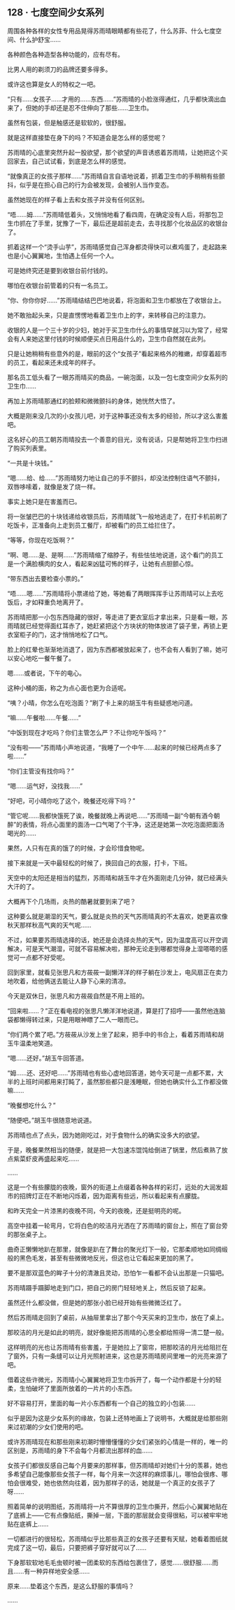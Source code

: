 ## 128 · 七度空间少女系列

周围各种各样的女性专用品晃得苏雨晴眼睛都有些花了，什么苏菲、什么七度空间、什么护舒宝……

各种颜色各种造型各种功能的，应有尽有。

比男人用的剃须刀的品牌还要多得多。

或许这也算是女人的特权之一吧。

“只有……女孩子……才用的……东西……”苏雨晴的小脸涨得通红，几乎都快滴出血来了，但她的手却还是忍不住伸向了那些……卫生巾。

虽然有包装，但是触感还是软软的，很舒服。

就是这样直接垫在身下的吗？不知道会是怎么样的感觉呢？

苏雨晴的心底里突然升起一股欲望，那个欲望的声音诱惑着苏雨晴，让她把这个买回家去，自己试试看，到底是怎么样的感觉。

“就像真正的女孩子那样……”苏雨晴自言自语地说着，抓着卫生巾的手稍稍有些颤抖，似乎是在担心自己的行为会被发现，会被别人当作变态。

虽然她现在的样子看上去和女孩子并没有任何区别。

“唔……姆……”苏雨晴低着头，又悄悄地看了看四周，在确定没有人后，将那包卫生巾抓在了手里，犹豫了一下，最后还是超前走去，去寻找那个化妆品区的收银台了。

抓着这样一个“烫手山芋”，苏雨晴感觉自己浑身都烫得快可以煮鸡蛋了，走起路来也是小心翼翼地，生怕遇上任何一个人。

可是她终究还是要到收银台前付钱的。

哪怕在收银台前管着的只有一名员工。

“你、你你你好……”苏雨晴结结巴巴地说着，将泡面和卫生巾都放在了收银台上。

她不敢抬起头来，只是直愣愣地看着卫生巾上的字，来转移自己的注意力。

收银的人是一个三十岁的少妇，她对于买卫生巾什么的事情早就习以为常了，经常会有人来她这里付钱的时候顺便买点日用品什么的，卫生巾自然就在此列。

只是让她稍稍有些意外的是，眼前的这个“女孩子”看起来格外的稚嫩，却穿着超市的员工，看起来还未成年的样子。

那名员工低头看了一眼苏雨晴买的商品，一碗泡面，以及一包七度空间少女系列的卫生巾……

再加上苏雨晴那通红的脸颊和微微颤抖的身体，她恍然大悟了。

大概是刚来没几次的小女孩儿吧，对于这种事还没有太多的经验，所以才这么害羞吧。

这名好心的员工朝苏雨晴投去一个善意的目光，没有说话，只是帮她将卫生巾扫进了购买列表里。

“一共是十块钱。”

“嗯……给、给……”苏雨晴努力地让自己的手不颤抖，却没法控制住语气不颤抖，双唇哆嗦着，就像是发了烧一样。

事实上她只是在害羞而已。

将一张皱巴巴的十块钱递给收银员后，苏雨晴就飞一般地逃走了，在打卡机前刷了吃饭卡，正准备向上走到员工餐厅，却被看门的员工给拦住了。

“等等，你现在吃饭啊？”

“啊、嗯……是、是啊……”苏雨晴缩了缩脖子，有些怯怯地说道，这个看门的员工是一个满脸横肉的女人，看起来凶猛可怖的样子，让她有点胆颤心惊。

“带东西出去要检查小票的。”

“唔……嗯……”苏雨晴将小票递给了她，等她看了两眼挥挥手让苏雨晴可以上去吃饭后，才如释重负地离开了。

苏雨晴把那一小包东西隐藏的很好，等走进了更衣室后才拿出来，只是看一眼，苏雨晴就已经觉得面红耳赤了，她赶紧把这个方块状的物体放进了袋子里，再锁上更衣室柜子的门，这才悄悄地松了口气。

脸上的红晕也渐渐地消退了，因为东西都被放起来了，也不会有人看到了嘛，她可以安心地吃一餐午餐了。

嗯……或者说，下午的电心。

这种小桶的面，称之为点心面也更为合适呢。

“咦？小晴，你怎么在吃泡面？”刷了卡上来的胡玉牛有些疑惑地问道。

“嘛……午餐啦……午餐……”

“中饭到现在才吃吗？你们主管怎么严？不让你吃午饭吗？”

“没有啦——”苏雨晴小声地说道，“我睡了一个中午……起来的时候已经两点多了啦……”

“你们主管没有找你吗？”

“嗯……运气好，没找我……”

“好吧，可小晴你吃了这个，晚餐还吃得下吗？”

“管它呢……我都快饿死了诶，晚餐就晚上再说吧……”苏雨晴一副“今朝有酒今朝醉”的表情，将点心面里的面汤一口气喝了个干净，这还是她第一次吃泡面把面汤喝光的……

果然，人只有在真的饿了的时候，才会珍惜食物呢。

接下来就是一天中最轻松的时候了，换回自己的衣服，打卡，下班。

天空中的太阳还是相当的猛烈，苏雨晴和胡玉牛才在外面刚走几分钟，就已经满头大汗的了。

大概再下个几场雨，炎热的酷暑就要到来了吧？

这种要么就是潮湿的天气，要么就是炎热的天气苏雨晴真的不太喜欢，她更喜欢像秋天那样秋高气爽的天气呢……

不过，如果要苏雨晴选择的话，她还是会选择炎热的天气，因为温度高可以开空调解决，可是天气潮湿，可就不容易解决啦，那种无论走到哪都觉得身上湿嗒嗒的感觉可一点都不好受呢。

回到家里，就看见张思凡和方莜莜一副懒洋洋的样子躺在沙发上，电风扇正在卖力地吹着，给他俩送去能让人静下心来的清凉。

今天是双休日，张思凡和方莜莜自然是不用上班的。

“回来啦……？”正在看电视的张思凡懒洋洋地说道，算是打了招呼——虽然他连脑袋都懒得转过来，只是用眼神瞟了二人一眼而已。

“你们两个累了吧。”方莜莜从沙发上坐了起来，把手中的书合上，看着苏雨晴和胡玉牛温柔地笑道。

“嗯……还好。”胡玉牛回答道。

“姆……还、还好吧……”苏雨晴也有些心虚地回答道，她今天可是一点都不累，大半的上班时间都用来打盹了，虽然那些都只是浅睡眠，但她也确实什么工作都没做嘛……

“晚餐想吃什么？”

“随便吧。”胡玉牛很随意地说道。

苏雨晴也点了点头，因为她刚吃过，对于食物什么的确实没多大的欲望。

于是，晚餐果然相当的随便，就是把一大包速冻馄饨给倒进了锅里，然后煮熟了放点紫菜虾皮再盛起来吃……

……

这是一个有些朦胧的夜晚，窗外的街道上点缀着各种各样的彩灯，远处的大润发超市的招牌灯正在不断地闪烁着，因为距离有些远，所以看起来有点朦胧。

和昨天完全一片漆黑的夜晚不同，今天的夜晚，还是挺明亮的呢。

高空中挂着一轮弯月，它将白色的皎洁月光洒在了苏雨晴的窗台上，照在了窗台旁的那张桌子上。

曲奇正懒懒地趴在那里，就像是趴在了舞台的聚光灯下一般，它那柔顺地如同绸缎般的黑色毛发，甚至有些微微地反光，但这也让它看起来更加的黑了。

要不是那双蓝色的眸子十分的清澈且灵动，恐怕乍一看都不会认出那是一只猫吧。

苏雨晴蹑手蹑脚地走到门口，把自己的房门轻轻地关上，然后反锁了起来。

虽然还什么都没做，但是她的那张小脸已经开始有些微微泛红了。

然后苏雨晴走回到了桌前，从抽屉里拿出了那个今天买来的卫生巾，放在了桌上。

那皎洁的月光是如此的明亮，就好像能把苏雨晴的心思全都给照得一清二楚一般。

这样明亮的光也让苏雨晴有些害羞，于是她拉上了窗帘，把那皎洁的月光给阻拦在了窗外，只有一条缝可以让月光照射进来，这也是苏雨晴房间里唯一的光亮来源了吧。

借着这些许微光，苏雨晴小心翼翼地将卫生巾拆开了，每一个动作都是十分的轻柔，生怕破坏了里面所放着的一片片的小东西。

好不容易打开，里面的每一片小东西都有一个自己的独立的小包装……

似乎是因为这是少女系列的缘故，包装上还特地画上了说明书，大概就是给那些刚来过初潮的少女们使用的吧。

或许苏雨晴现在和那些刚来初潮时懵懵懂懂的少女们紧张的心情是一样的，唯一的区别是，苏雨晴的身下不会每个月都流出那样的血……

女孩子们都很反感自己每个月要来的那样事，但苏雨晴却对她们十分的羡慕，她也多希望自己能像那些女孩子一样，每个月来一次这样的麻烦事儿，哪怕会很疼、哪怕会很难受，她也依然向往着，因为那样子的话，她就是一个真正的女孩子了呀……

照着简单的说明图纸，苏雨晴将一片不算很厚的卫生巾撕开，然后小心翼翼地贴在了底裤上——它有点像贴纸，撕掉一层，下面的那层就会变得很粘，可以被牢牢地贴在底裤上……

一切都进行的很轻松，苏雨晴似乎比那些真正的女孩子还要有天赋，她看着图纸就完成了这一切，最后，只要把裤子穿好就可以了……

下身那软软地毛毛虫顿时被一团柔软的东西给包裹住了，感觉……很舒服……而且……有一种异样地安全感……

原来……垫着这个东西，是这么舒服的事情吗？

……
